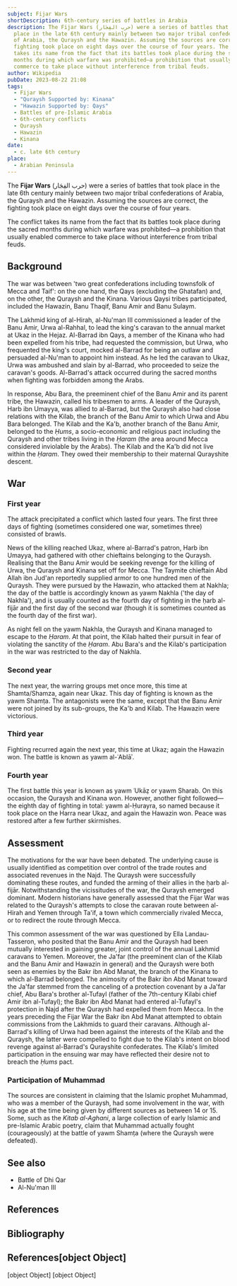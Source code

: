```yaml
---
subject: Fijar Wars
shortDescription: 6th-century series of battles in Arabia
description: The Fijar Wars (حرب الفِجَار) were a series of battles that took
  place in the late 6th century mainly between two major tribal confederations
  of Arabia, the Quraysh and the Hawazin. Assuming the sources are correct, the
  fighting took place on eight days over the course of four years. The conflict
  takes its name from the fact that its battles took place during the sacred
  months during which warfare was prohibited—a prohibition that usually enabled
  commerce to take place without interference from tribal feuds.
author: Wikipedia
pubDate: 2023-08-22 21:08
tags:
  - Fijar Wars
  - "Quraysh Supported by: Kinana"
  - "Hawazin Supported by: Qays"
  - Battles of pre-Islamic Arabia
  - 6th-century conflicts
  - Quraysh
  - Hawazin
  - Kinana
date:
  - c. late 6th century
place:
  - Arabian Peninsula
---
```


The **Fijar Wars** (حرب الفِجَار) were a series of battles that took place in the late 6th century mainly between two major tribal confederations of Arabia, the Quraysh and the Hawazin. Assuming the sources are correct, the fighting took place on eight days over the course of four years.

The conflict takes its name from the fact that its battles took place during the sacred months during which warfare was prohibited—a prohibition that usually enabled commerce to take place without interference from tribal feuds.

## Background
The war was between 'two great confederations including townsfolk of Mecca and Taif': on the one hand, the Qays (excluding the Ghatafan) and, on the other, the Quraysh and the Kinana. Various Qaysi tribes participated, included the Hawazin, Banu Thaqif, Banu Amir and Banu Sulaym.

The Lakhmid king of al-Hirah, al-Nu'man III commissioned a leader of the Banu Amir, Urwa al-Rahhal, to lead the king's caravan to the annual market at Ukaz in the Hejaz. Al-Barrad ibn Qays, a member of the Kinana who had been expelled from his tribe, had requested the commission, but Urwa, who frequented the king's court, mocked al-Barrad for being an outlaw and persuaded al-Nu'man to appoint him instead. As he led the caravan to Ukaz, Urwa was ambushed and slain by al-Barrad, who proceeded to seize the caravan's goods. Al-Barrad's attack occurred during the sacred months when fighting was forbidden among the Arabs.

In response, Abu Bara, the preeminent chief of the Banu Amir and its parent tribe, the Hawazin, called his tribesmen to arms. A leader of the Quraysh, Harb ibn Umayya, was allied to al-Barrad, but the Quraysh also had close relations with the Kilab, the branch of the Banu Amir to which Urwa and Abu Bara belonged. The Kilab and the Ka'b, another branch of the Banu Amir, belonged to the *Ḥums*, a socio-economic and religious pact including the Quraysh and other tribes living in the *Ḥaram* (the area around Mecca considered inviolable by the Arabs). The Kilab and the Ka'b did not live within the *Ḥaram*. They owed their membership to their maternal Qurayshite descent.

## War


### First year
The attack precipitated a conflict which lasted four years. The first three days of fighting (sometimes considered one war, sometimes three) consisted of brawls.

News of the killing reached Ukaz, where al-Barrad's patron, Harb ibn Umayya, had gathered with other chieftains belonging to the Quraysh. Realising that the Banu Amir would be seeking revenge for the killing of Urwa, the Quraysh and Kinana set off for Mecca. The Taymite chieftain Abd Allah ibn Jud'an reportedly supplied armor to one hundred men of the Quraysh. They were pursued by the Hawazin, who attacked them at Nakhla; the day of the battle is accordingly known as yawm Nakhla ('the day of Nakhla'), and is usually counted as the fourth day of fighting in the ḥarb al-fijār and the first day of the second war (though it is sometimes counted as the fourth day of the first war).

As night fell on the yawm Nakhla, the Quraysh and Kinana managed to escape to the *Ḥaram*. At that point, the Kilab halted their pursuit in fear of violating the sanctity of the *Ḥaram*. Abu Bara's and the Kilab's participation in the war was restricted to the day of Nakhla.

### Second year
The next year, the warring groups met once more, this time at Shamta/Shamza, again near Ukaz. This day of fighting is known as the yawm Shamṭa. The antagonists were the same, except that the Banu Amir were not joined by its sub-groups, the Ka'b and Kilab. The Hawazin were victorious.

### Third year
Fighting recurred again the next year, this time at Ukaz; again the Hawazin won. The battle is known as yawm al-ʿAblāʾ.

### Fourth year
The first battle this year is known as yawm ʿUkāẓ or yawm Sharab. On this occasion, the Quraysh and Kinana won. However, another fight followed—the eighth day of fighting in total: yawm al-Ḥurayra, so named because it took place on the Harra near Ukaz, and again the Hawazin won. Peace was restored after a few further skirmishes.

## Assessment
The motivations for the war have been debated. The underlying cause is usually identified as competition over control of the trade routes and associated revenues in the Najd. The Quraysh were successfully dominating these routes, and funded the arming of their allies in the ḥarb al-fijār. Notwithstanding the vicissitudes of the war, the Quraysh emerged dominant. Modern historians have generally assessed that the Fijar War was related to the Quraysh's attempts to close the caravan route between al-Hirah and Yemen through Ta'if, a town which commercially rivaled Mecca, or to redirect the route through Mecca.

This common assessment of the war was questioned by Ella Landau-Tasseron, who posited that the Banu Amir and the Quraysh had been mutually interested in gaining greater, joint control of the annual Lakhmid caravans to Yemen. Moreover, the Ja'far (the preeminent clan of the Kilab and the Banu Amir and Hawazin in general) and the Quraysh were both seen as enemies by the Bakr ibn Abd Manat, the branch of the Kinana to which al-Barrad belonged. The animosity of the Bakr ibn Abd Manat toward the Ja'far stemmed from the canceling of a protection covenant by a Ja'far chief, Abu Bara's brother al-Tufayl (father of the 7th-century Kilabi chief Amir ibn al-Tufayl); the Bakr ibn Abd Manat had entered al-Tufayl's protection in Najd after the Quraysh had expelled them from Mecca. In the years preceding the Fijar War the Bakr ibn Abd Manat attempted to obtain commissions from the Lakhmids to guard their caravans. Although al-Barrad's killing of Urwa had been against the interests of the Kilab and the Quraysh, the latter were compelled to fight due to the Kilab's intent on blood revenge against al-Barrad's Qurayshite confederates. The Kilab's limited participation in the ensuing war may have reflected their desire not to breach the *Ḥums* pact.

### Participation of Muhammad
The sources are consistent in claiming that the Islamic prophet Muhammad, who was a member of the Quraysh, had some involvement in the war, with his age at the time being given by different sources as between 14 or 15. Some, such as the *Kitab al-Aghani*, a large collection of early Islamic and pre-Islamic Arabic poetry, claim that Muhammad actually fought (courageously) at the battle of yawm Shamṭa (where the Quraysh were defeated).

## See also
 * Battle of Dhi Qar
 * Al-Nu'man III


## References


## Bibliography
## References[object Object]
[object Object]
[object Object]